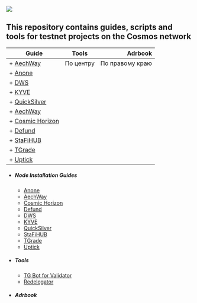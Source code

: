 ![](https://github.com/nodersteam/picture/blob/main/og-image.jpg?raw=true)

This repository contains guides, scripts and tools for testnet projects on the Cosmos network
---------------------------------------------------------------------------------------------
| Guide | Tools | Adrbook |
|----------------|:---------:|----------------:|
| + [AechWay](https://www.notion.so/ARCHWAY-66c37151a6834914acb84f2f2050ee4f) | По центру | По правому краю |
| + [Anone]()
| + [DWS](https://www.notion.so/DWS-69c6f0062e234344a8376a5d2db995a7)  
| + [KYVE](https://www.notion.so/KYVE-Korelia-31605f02a1ee471cb708cee329383619)
| + [QuickSilver]()
| + [AechWay](https://www.notion.so/ARCHWAY-66c37151a6834914acb84f2f2050ee4f)
| + [Cosmic Horizon](https://www.notion.so/COSMIC-HORIZON-b766f59717ca414da307fd36f182ec52) 
| + [Defund](https://www.notion.so/DeFund-13686b0a1c9847baa38484f95b43cf3f)  
| + [StaFiHUB](https://www.notion.so/StaFi-Protocol-647f3da1508d43129fc191cff231f18e)   
| + [TGrade](https://www.notion.so/TGRADE-692f65a5025c427aaf6bd5220a32d7f4)
| + [Uptick]()  
    
     


- #####  Node Installation Guides
    + [Anone]()
    + [AechWay](https://www.notion.so/ARCHWAY-66c37151a6834914acb84f2f2050ee4f)
    + [Cosmic Horizon](https://www.notion.so/COSMIC-HORIZON-b766f59717ca414da307fd36f182ec52)
    + [Defund](https://www.notion.so/DeFund-13686b0a1c9847baa38484f95b43cf3f)
    + [DWS](https://www.notion.so/DWS-69c6f0062e234344a8376a5d2db995a7)
    + [KYVE](https://www.notion.so/KYVE-Korelia-31605f02a1ee471cb708cee329383619)
    + [QuickSilver]()
    + [StaFiHUB](https://www.notion.so/StaFi-Protocol-647f3da1508d43129fc191cff231f18e)
    + [TGrade](https://www.notion.so/TGRADE-692f65a5025c427aaf6bd5220a32d7f4)
    + [Uptick]()
- ##### Tools
    + [TG Bot for Validator](https://github.com/nodersteam/cosmostestnet/tree/main/anone-testnet-1)
    + [Redelegator](https://www.notion.so/Cosmos-b6ba87716e9a44858e1ffb2f9de89a00)

- ##### Adrbook
